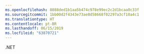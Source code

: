```yaml
---
ms.openlocfilehash: 8088ded1b1aa5b474c978e99ec2c2d1bcaa0c33f
ms.sourcegitcommit: 1bb00d2f4343e73ae8d58668f02297a3cf10a4c1
ms.translationtype: HT
ms.contentlocale: pt-BR
ms.lasthandoff: 06/15/2019
ms.locfileid: "63870721"
---
```

.NET
